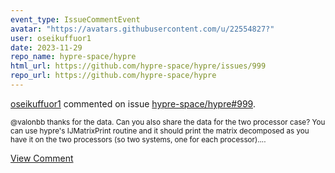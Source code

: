 ```yaml
---
event_type: IssueCommentEvent
avatar: "https://avatars.githubusercontent.com/u/22554827?"
user: oseikuffuor1
date: 2023-11-29
repo_name: hypre-space/hypre
html_url: https://github.com/hypre-space/hypre/issues/999
repo_url: https://github.com/hypre-space/hypre
---
```


<a href='https://github.com/oseikuffuor1' target='_blank'>oseikuffuor1</a> commented on issue <a href='https://github.com/hypre-space/hypre/issues/999' target='_blank'>hypre-space/hypre#999</a>.

<small>@valonbb thanks for the data. Can you also share the data for the two processor case? You can use hypre's IJMatrixPrint routine and it should print the matrix decomposed as you have it on the two processors (so two systems, one for each processor)....</small>

<a href='https://github.com/hypre-space/hypre/issues/999' target='_blank'>View Comment</a>